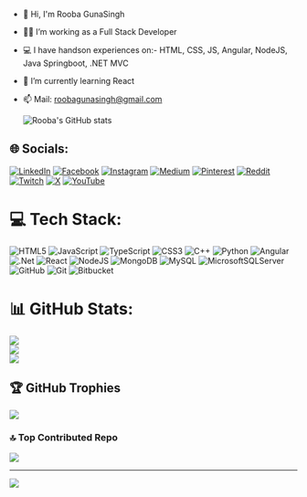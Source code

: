 


- 👋 Hi, I'm Rooba GunaSingh
- 👩‍💻 I’m working as a Full Stack Developer
- 💻 I have handson experiences on:- HTML, CSS, JS, Angular, NodeJS, Java Springboot, .NET MVC
- 🌱 I’m currently learning React
- 📫 Mail: roobagunasingh@gmail.com

  ![Rooba's GitHub stats](https://github-readme-stats.vercel.app/api?username=roobagunasingh&show_icons=true&theme=transparent)
  

## 🌐 Socials:
[![LinkedIn](https://img.shields.io/badge/LinkedIn-%230077B5.svg?logo=linkedin&logoColor=white)](https://linkedin.com/in/roobagunasingh) 
[![Facebook](https://img.shields.io/badge/Facebook-%231877F2.svg?logo=Facebook&logoColor=white)](https://facebook.com/stardustrooba) [![Instagram](https://img.shields.io/badge/Instagram-%23E4405F.svg?logo=Instagram&logoColor=white)](https://instagram.com/stardustrooba) [![Medium](https://img.shields.io/badge/Medium-12100E?logo=medium&logoColor=white)](https://medium.com/@stardustrooba) [![Pinterest](https://img.shields.io/badge/Pinterest-%23E60023.svg?logo=Pinterest&logoColor=white)](https://pinterest.com/stardustrooba) [![Reddit](https://img.shields.io/badge/Reddit-%23FF4500.svg?logo=Reddit&logoColor=white)](https://reddit.com/user/stardustrooba) [![Twitch](https://img.shields.io/badge/Twitch-%239146FF.svg?logo=Twitch&logoColor=white)](https://twitch.tv/stardustrooba) [![X](https://img.shields.io/badge/X-black.svg?logo=X&logoColor=white)](https://x.com/stardustrooba) [![YouTube](https://img.shields.io/badge/YouTube-%23FF0000.svg?logo=YouTube&logoColor=white)](https://youtube.com/@stardustrooba) 


# 💻 Tech Stack:
![HTML5](https://img.shields.io/badge/html5-%23E34F26.svg?style=for-the-badge&logo=html5&logoColor=white) ![JavaScript](https://img.shields.io/badge/javascript-%23323330.svg?style=for-the-badge&logo=javascript&logoColor=%23F7DF1E) ![TypeScript](https://img.shields.io/badge/typescript-%23007ACC.svg?style=for-the-badge&logo=typescript&logoColor=white) ![CSS3](https://img.shields.io/badge/css3-%231572B6.svg?style=for-the-badge&logo=css3&logoColor=white) ![C++](https://img.shields.io/badge/c++-%2300599C.svg?style=for-the-badge&logo=c%2B%2B&logoColor=white) ![Python](https://img.shields.io/badge/python-3670A0?style=for-the-badge&logo=python&logoColor=ffdd54) ![Angular](https://img.shields.io/badge/angular-%23DD0031.svg?style=for-the-badge&logo=angular&logoColor=white) ![.Net](https://img.shields.io/badge/.NET-5C2D91?style=for-the-badge&logo=.net&logoColor=white) ![React](https://img.shields.io/badge/react-%2320232a.svg?style=for-the-badge&logo=react&logoColor=%2361DAFB) ![NodeJS](https://img.shields.io/badge/node.js-6DA55F?style=for-the-badge&logo=node.js&logoColor=white) ![MongoDB](https://img.shields.io/badge/MongoDB-%234ea94b.svg?style=for-the-badge&logo=mongodb&logoColor=white) ![MySQL](https://img.shields.io/badge/mysql-4479A1.svg?style=for-the-badge&logo=mysql&logoColor=white) ![MicrosoftSQLServer](https://img.shields.io/badge/Microsoft%20SQL%20Server-CC2927?style=for-the-badge&logo=microsoft%20sql%20server&logoColor=white) ![GitHub](https://img.shields.io/badge/github-%23121011.svg?style=for-the-badge&logo=github&logoColor=white) ![Git](https://img.shields.io/badge/git-%23F05033.svg?style=for-the-badge&logo=git&logoColor=white) ![Bitbucket](https://img.shields.io/badge/bitbucket-%230047B3.svg?style=for-the-badge&logo=bitbucket&logoColor=white)
# 📊 GitHub Stats:
![](https://github-readme-stats.vercel.app/api?username=roobagunasingh&theme=dark&hide_border=false&include_all_commits=false&count_private=false)<br/>
![](https://github-readme-streak-stats.herokuapp.com/?user=roobagunasingh&theme=dark&hide_border=false)<br/>
![](https://github-readme-stats.vercel.app/api/top-langs/?username=roobagunasingh&theme=dark&hide_border=false&include_all_commits=false&count_private=false&layout=compact)

## 🏆 GitHub Trophies
![](https://github-profile-trophy.vercel.app/?username=roobagunasingh&theme=radical&no-frame=false&no-bg=true&margin-w=4)

### 🔝 Top Contributed Repo
![](https://github-contributor-stats.vercel.app/api?username=roobagunasingh&limit=5&theme=dark&combine_all_yearly_contributions=true)

---
[![](https://visitcount.itsvg.in/api?id=roobagunasingh&icon=0&color=12)](https://visitcount.itsvg.in)

<!--
## 💰 You can help me by Donating
  [![PayPal](https://img.shields.io/badge/PayPal-00457C?style=for-the-badge&logo=paypal&logoColor=white)](https://paypal.me/roobagunasingh) -->


<!-- Proudly created with GPRM ( https://gprm.itsvg.in ) -->
